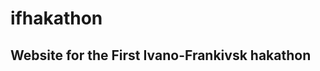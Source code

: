 ifhakathon
==========
Website for the First Ivano-Frankivsk hakathon
----------------------------------------------